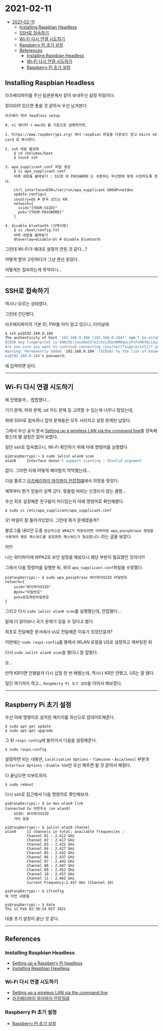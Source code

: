 # 2021-02-11

- [2021-02-11](#2021-02-11)
  - [Installing Raspbian Headless](#installing-raspbian-headless)
  - [SSH로 접속하기](#ssh로-접속하기)
  - [Wi-Fi 다시 연결 시도하기](#wi-fi-다시-연결-시도하기)
  - [Raspberry Pi 초기 설정](#raspberry-pi-초기-설정)
  - [References](#references)
    - [Installing Raspbian Headless](#installing-raspbian-headless-1)
    - [Wi-Fi 다시 연결 시도하기](#wi-fi-다시-연결-시도하기-1)
    - [Raspberry Pi 초기 설정](#raspberry-pi-초기-설정-1)

## Installing Raspbian Headless

라즈베리파이를 주신 팀원분께서 같이 보내주신 설정 파일이다.

정리되어 있으면 좋을 것 같아서 우선 남겨본다.

```
라즈베리 파이 headless setup

0. vi 에디터 + macOS 를 기준으로 설명하자면,

1. https://www.raspberrypi.org/ 에서 raspbian 파일을 다운로드 받고 micro sd card 로 복사한다.

2. ssh 데몬 활성화
    $ cd /Volumes/boot
    $ touch ssh

3. wpa_supplicant.conf 파일 생성
    $ vi wpa_supplicant.conf
    아래 내용을 붙여넣기 : SSID 와 PASSWORD 는 사용하는 무선랜에 맞춰 수정하도록 한다.

    ctrl_interface=DIR=/var/run/wpa_supplicant GROUP=netdev
    update_config=1
    country=US # 한국 코드는 KR
    network={
      ssid="{YOUR-SSID}"
      psk="{YOUR-PASSWORD}"
    }

4. disable bluetooth (선택사항)
    $ vi /boot/config.txt
    아래 내용을 붙여넣기
    dtoverlay=disable-bt # disable bluetooth
```

그런데 Wi-Fi가 제대로 설정이 안된 것 같다...?

어떻게 할까 고민하다가 그냥 랜선 꽂았다.

어떻게든 접속하는게 목적이니...

---

## SSH로 접속하기

역시나 모르는 상태였다.

그런데 간단했다.

라즈베리파이의 기본 ID, PW를 이미 알고 있으니, 터미널에

```sh
$ ssh pi@192.168.0.104
The authenticity of host '192.168.0.104 (192.168.0.104)' can't be established.
ECDSA key fingerprint is SHA256:jnnxNuGVlk2i5ejZUoVWM0qwijPiPxHOYm/iayZdpqU.
Are you sure you want to continue connecting (yes/no/[fingerprint])? yes
Warning: Permanently added '192.168.0.104' (ECDSA) to the list of known hosts.
pi@192.168.0.104's password:
```

에 입력하면 된다.

---

## Wi-Fi 다시 연결 시도하기

왜 안됐을까... 찝찝했다...

기기 문제, 파워 문제, sd 카드 문제 등 고려할 수 있는게 너무나 많았는데,

위에 SSH로 접속하니 앞의 문제들은 모두 사라지고 설정 문제만 남았다.

그래서 우선 공식 문서 [Setting up a wireless LAN via the command line](https://www.raspberrypi.org/documentation/configuration/wireless/wireless-cli.md)를 정독해봤는데 별 설정은 없어 보였다.

일단 ssh로 접속했으니, Wi-Fi 확인하기 위해 아래 명령어를 실행했다.

```sh
pi@raspberrypi:~ $ sudo iwlist wlan0 scan
wlan0     Interface doesn't support scanning : Invalid argument
```

없다. 그러면 이제 어떻게 해야할지 막막했는데...

다음 블로그 [라즈베리파이 와이파이 안잡힐떄](https://chlalgud8505.tistory.com/entry/%EB%9D%BC%EC%A6%88%EB%B2%A0%EB%A6%AC%ED%8C%8C%EC%9D%B4-%EC%99%80%EC%9D%B4%ED%8C%8C%EC%9D%B4-%EC%95%88%EC%9E%A1%ED%9E%90%EB%96%84)에서 희망을 찾았다.

제목부터 뭔가 믿음이 살짝 갔다. 맞춤법 따위는 신경쓰지 않는 쿨함...

우선 최초 설정해준 친구들이 어디있는지 아래 명령어로 확인해봤다.

```
$ sudo vi /etc/wpa_supplicant/wpa_supplicant.conf
```

오! 파일이 잘 들어가있었다. 그런데 뭐가 문제였을까?

블로그를 내리던 도중 `정상적으로 WPA2가 적용되려면 아래처럼 wpa_passphrase 명령을 사용하여 평문 패스워드를 암호화한 패스워드가 필요합니다.`라는 글을 보았다.

아!!!

나는 와이파이에 WPA2로 보안 설정을 해놨으니 해당 부분이 필요했던 것이다!!!

그래서 다음 명령어를 실행한 뒤, 위의 `wpa_supplicant.conf`파일을 수정했다.

```
pi@raspberrypi:~ $ sudo wpa_passphrase 와이파이SSID 비밀번호
network={
	ssid="와이파이SSID"
	#psk="비밀번호"
	psk=암호화된비밀번호
}
```

그리고 다시 `sudo iwlist wlan0 scan`를 실행했는데, 안잡혔다...

밑에 더 읽어보니 국가 문제가 있을 수 있다고 했다.

최초로 전달해준 문서에서 `US`로 전달해준 이유가 있었던걸까?

이번에는 `sudo raspi-config`를 통해서 WLAN 로컬을 US로 설정하고 재부팅한 뒤

다시 `sudo iwlist wlan0 scan`을 했더니 잘 잡혔다.

오...

만약 KR이면 안됐을까 다시 삽질 한 번 해봤는데, 역시나 KR은 안됐고, US는 잘 됐다.

일단 여기까지 하고... `Raspberry Pi 초기 설정`을 이어서 해보겠다.

---

## Raspberry Pi 초기 설정

우선 아래 명령어로 설치된 패키지를 최신으로 업데이트해준다.

```
$ sudo apt-get update
$ sudo apt-get upgrade
```

그 뒤 `raspi-config`에 들어가서 다음을 설정해준다.

```
$ sudo raspi-config
```

설정하면 되는 내용은, `Localisation Options` - `Timezone` - `Asia/Seoul` 부분과 `Interface Options` - `Enable SSH`만 우선 해주면 될 것 같아서 해줬다.

다 끝났으면 리부트하자.

```
$ sudo reboot
```

다시 ssh로 접근해서 다음 명령어로 확인해보자.

```
pi@raspberrypi:~ $ iw dev wlan0 link
Connected to 어떤주소 (on wlan0)
	SSID: 와이파이SSID
	기타 등등

pi@raspberrypi:~ $ iwlist wlan0 channel
wlan0     11 channels in total; available frequencies :
          Channel 01 : 2.412 GHz
          Channel 02 : 2.417 GHz
          Channel 03 : 2.422 GHz
          Channel 04 : 2.427 GHz
          Channel 05 : 2.432 GHz
          Channel 06 : 2.437 GHz
          Channel 07 : 2.442 GHz
          Channel 08 : 2.447 GHz
          Channel 09 : 2.452 GHz
          Channel 10 : 2.457 GHz
          Channel 11 : 2.462 GHz
          Current Frequency:2.457 GHz (Channel 10)

pi@raspberrypi:~ $ ifconfig
뭐 어떤 내용들

pi@raspberrypi:~ $ date
Thu 11 Feb 02:38:24 KST 2021
```

대충 초기 설정이 끝난 것 같다.

---

## References

### Installing Raspbian Headless

- [Setting up a Raspberry Pi headless](https://www.raspberrypi.org/documentation/configuration/wireless/headless.md)
- [Installing Raspbian Headless](https://ukayzm.github.io/installing-raspbian/)

### Wi-Fi 다시 연결 시도하기

- [Setting up a wireless LAN via the command line](https://www.raspberrypi.org/documentation/configuration/wireless/wireless-cli.md)
- [라즈베리파이 와이파이 안잡힐떄](https://chlalgud8505.tistory.com/entry/%EB%9D%BC%EC%A6%88%EB%B2%A0%EB%A6%AC%ED%8C%8C%EC%9D%B4-%EC%99%80%EC%9D%B4%ED%8C%8C%EC%9D%B4-%EC%95%88%EC%9E%A1%ED%9E%90%EB%96%84)

### Raspberry Pi 초기 설정

- [Raspberry Pi 초기 설정](https://ukayzm.github.io/installing-raspbian/#raspberry-pi-%EC%B4%88%EA%B8%B0-%EC%84%A4%EC%A0%95)
